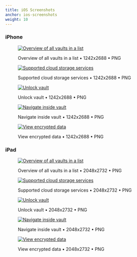 ```yaml
---
title: iOS Screenshots
anchor: ios-screenshots
weight: 10
---
```

### iPhone

<div class="flex flex-wrap -mx-3">
  <div class="w-full px-3 md:w-1/2 lg:w-1/3">
    <figure class="rounded shadow bg-white text-center p-2 mb-8">
      <a href="/presskit/en/iphone-screenshot-1.png"><img class="inline-block mb-2" src="/presskit/en/iphone-screenshot-1.png" alt="Overview of all vaults in a list"/></a>
      <figcaption>
        <p class="text-sm text-gray-500 mb-0">Overview of all vaults in a list • 1242x2688 • PNG</p>
      </figcaption>
    </figure>
  </div>
  <div class="w-full px-3 md:w-1/2 lg:w-1/3">
    <figure class="rounded shadow bg-white text-center p-2 mb-8">
      <a href="/presskit/en/iphone-screenshot-2.png"><img class="inline-block mb-2" src="/presskit/en/iphone-screenshot-2.png" alt="Supported cloud storage services"/></a>
      <figcaption>
        <p class="text-sm text-gray-500 mb-0">Supported cloud storage services • 1242x2688 • PNG</p>
      </figcaption>
    </figure>
  </div>
  <div class="w-full px-3 md:w-1/2 lg:w-1/3">
    <figure class="rounded shadow bg-white text-center p-2 mb-8">
      <a href="/presskit/en/iphone-screenshot-3.png"><img class="inline-block mb-2" src="/presskit/en/iphone-screenshot-3.png" alt="Unlock vault"/></a>
      <figcaption>
        <p class="text-sm text-gray-500 mb-0">Unlock vault • 1242x2688 • PNG</p>
      </figcaption>
    </figure>
  </div>
  <div class="w-full px-3 md:w-1/2 lg:w-1/3">
    <figure class="rounded shadow bg-white text-center p-2 mb-8">
      <a href="/presskit/en/iphone-screenshot-4.png"><img class="inline-block mb-2" src="/presskit/en/iphone-screenshot-4.png" alt="Navigate inside vault"/></a>
      <figcaption>
        <p class="text-sm text-gray-500 mb-0">Navigate inside vault • 1242x2688 • PNG</p>
      </figcaption>
    </figure>
  </div>
  <div class="w-full px-3 md:w-1/2 lg:w-1/3">
    <figure class="rounded shadow bg-white text-center p-2 mb-8">
      <a href="/presskit/en/iphone-screenshot-5.png"><img class="inline-block mb-2" src="/presskit/en/iphone-screenshot-5.png" alt="View encrypted data"/></a>
      <figcaption>
        <p class="text-sm text-gray-500 mb-0">View encrypted data • 1242x2688 • PNG</p>
      </figcaption>
    </figure>
  </div>
</div>

### iPad

<div class="flex flex-wrap -mx-3">
  <div class="w-full px-3 md:w-1/2 lg:w-1/3">
    <figure class="rounded shadow bg-white text-center p-2 mb-8">
      <a href="/presskit/en/ipad-screenshot-1.png"><img class="inline-block mb-2" src="/presskit/en/ipad-screenshot-1.png" alt="Overview of all vaults in a list"/></a>
      <figcaption>
        <p class="text-sm text-gray-500 mb-0">Overview of all vaults in a list • 2048x2732 • PNG</p>
      </figcaption>
    </figure>
  </div>
  <div class="w-full px-3 md:w-1/2 lg:w-1/3">
    <figure class="rounded shadow bg-white text-center p-2 mb-8">
      <a href="/presskit/en/ipad-screenshot-2.png"><img class="inline-block mb-2" src="/presskit/en/ipad-screenshot-2.png" alt="Supported cloud storage services"/></a>
      <figcaption>
        <p class="text-sm text-gray-500 mb-0">Supported cloud storage services • 2048x2732 • PNG</p>
      </figcaption>
    </figure>
  </div>
  <div class="w-full px-3 md:w-1/2 lg:w-1/3">
    <figure class="rounded shadow bg-white text-center p-2 mb-8">
      <a href="/presskit/en/ipad-screenshot-3.png"><img class="inline-block mb-2" src="/presskit/en/ipad-screenshot-3.png" alt="Unlock vault"/></a>
      <figcaption>
        <p class="text-sm text-gray-500 mb-0">Unlock vault • 2048x2732 • PNG</p>
      </figcaption>
    </figure>
  </div>
  <div class="w-full px-3 md:w-1/2 lg:w-1/3">
    <figure class="rounded shadow bg-white text-center p-2 mb-8">
      <a href="/presskit/en/ipad-screenshot-4.png"><img class="inline-block mb-2" src="/presskit/en/ipad-screenshot-4.png" alt="Navigate inside vault"/></a>
      <figcaption>
        <p class="text-sm text-gray-500 mb-0">Navigate inside vault • 2048x2732 • PNG</p>
      </figcaption>
    </figure>
  </div>
  <div class="w-full px-3 md:w-1/2 lg:w-1/3">
    <figure class="rounded shadow bg-white text-center p-2 mb-8">
      <a href="/presskit/en/ipad-screenshot-5.png"><img class="inline-block mb-2" src="/presskit/en/ipad-screenshot-5.png" alt="View encrypted data"/></a>
      <figcaption>
        <p class="text-sm text-gray-500 mb-0">View encrypted data • 2048x2732 • PNG</p>
      </figcaption>
    </figure>
  </div>
</div>
